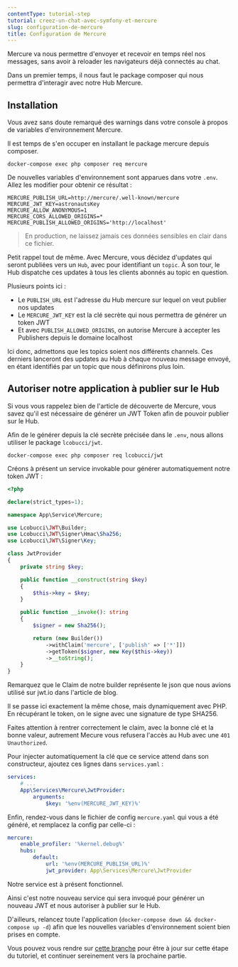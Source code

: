 ```yaml
---
contentType: tutorial-step
tutorial: creez-un-chat-avec-symfony-et-mercure
slug: configuration-de-mercure
title: Configuration de Mercure
---
```

Mercure va nous permettre d'envoyer et recevoir en temps réel nos messages, sans avoir à reloader les navigateurs
déjà connectés au chat.

Dans un premier temps, il nous faut le package composer qui nous permettra d'interagir avec notre Hub Mercure.

## Installation

Vous avez sans doute remarqué des warnings dans votre console à propos de variables d'environnement Mercure.

Il est temps de s'en occuper en installant le package mercure depuis composer.

```shell
docker-compose exec php composer req mercure
```

De nouvelles variables d'environnement sont apparues dans votre `.env`. Allez les modifier pour obtenir ce résultat :

```env
MERCURE_PUBLISH_URL=http://mercure/.well-known/mercure
MERCURE_JWT_KEY=astronautsKey
MERCURE_ALLOW_ANONYMOUS=1
MERCURE_CORS_ALLOWED_ORIGINS=*
MERCURE_PUBLISH_ALLOWED_ORIGINS='http://localhost'
```

> En production, ne laissez jamais ces données sensibles en clair dans ce fichier.

Petit rappel tout de même. Avec Mercure, vous décidez d'updates qui seront publiées vers un `Hub`, avec
pour identifiant un `topic`. À son tour, le Hub dispatche ces updates à tous les clients abonnés
au topic en question.

Plusieurs points ici :
-   Le `PUBLISH_URL` est l'adresse du Hub mercure sur lequel on veut publier nos updates
-   Le `MERCURE_JWT_KEY` est la clé secrète qui nous permettra de générer un token JWT
-   Et avec `PUBLISH_ALLOWED_ORIGINS`, on autorise Mercure à accepter les Publishers depuis le domaine localhost

Ici donc, admettons que les topics soient nos différents channels. Ces derniers lanceront des updates au Hub à chaque nouveau message envoyé, en étant identifiés par un topic que nous définirons plus loin.

## Autoriser notre application à publier sur le Hub
Si vous vous rappelez bien de l'article de découverte de Mercure, vous savez qu'il est nécessaire de générer un JWT Token afin de pouvoir publier sur le Hub.

Afin de le générer depuis la clé secrète précisée dans le `.env`, nous allons utiliser le package `lcobucci/jwt`.

```shell
docker-compose exec php composer req lcobucci/jwt
```

Créons à présent un service invokable pour générer automatiquement notre token JWT :

```php
<?php

declare(strict_types=1);

namespace App\Service\Mercure;

use Lcobucci\JWT\Builder;
use Lcobucci\JWT\Signer\Hmac\Sha256;
use Lcobucci\JWT\Signer\Key;

class JwtProvider
{
    private string $key;

    public function __construct(string $key)
    {
        $this->key = $key;
    }

    public function __invoke(): string
    {
        $signer = new Sha256();

        return (new Builder())
            ->withClaim('mercure', ['publish' => ['*']])
            ->getToken($signer, new Key($this->key))
            ->__toString();
    }
}

```

Remarquez que le Claim de notre builder représente le json que nous avions utilisé sur jwt.io dans l'article de blog.

Il se passe ici exactement la même chose, mais dynamiquement avec PHP. En récupérant le token, on le signe avec une signature de type SHA256.

Faites attention à rentrer correctement le claim, avec la bonne clé et la bonne valeur, autrement Mecure vous refusera l'accès au Hub avec une `401 Unauthorized`.

Pour injecter automatiquement la clé que ce service attend dans son constructeur, ajoutez ces lignes dans `services.yaml` :

```yaml
services:
    # ...
    App\Services\Mercure\JwtProvider:
        arguments:
            $key: '%env(MERCURE_JWT_KEY)%'
```

Enfin, rendez-vous dans le fichier de config `mercure.yaml` qui vous a été généré, et remplacez la config par celle-ci :

```yaml
mercure:
    enable_profiler: '%kernel.debug%'
    hubs:
        default:
            url: '%env(MERCURE_PUBLISH_URL)%'
            jwt_provider: App\Services\Mercure\JwtProvider

```

Notre service est à présent fonctionnel.

Ainsi c'est notre nouveau service qui sera invoqué pour générer un nouveau JWT et nous autoriser à publier sur le Hub.

D'ailleurs, relancez toute l'application (`docker-compose down && docker-compose up -d`) afin que les nouvelles variables d'environnement soient bien prises
en compte.

Vous pouvez vous rendre sur [cette branche](https://github.com/ArthurJCQ/tutorial-astro-chat/tree/codelabs/mercure-config) pour être à jour sur cette étape du tutoriel, et continuer sereinement vers la prochaine partie.
